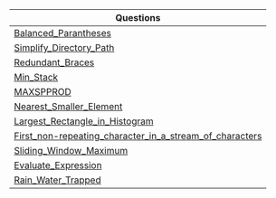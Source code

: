 
| Questions |
| - |
| [Balanced_Parantheses](https://github.com/XXDIL/IB-Prep/tree/main/Stacks%20And%20Queues/Balanced_Parantheses.cpp) |
| [Simplify_Directory_Path](https://github.com/XXDIL/IB-Prep/tree/main/Stacks%20And%20Queues/Simplify_Directory_Path.cpp) |
| [Redundant_Braces](https://github.com/XXDIL/IB-Prep/tree/main/Stacks%20And%20Queues/Redundant_Braces.cpp) |
| [Min_Stack](https://github.com/XXDIL/IB-Prep/tree/main/Stacks%20And%20Queues/Min_Stack.cpp) |
| [MAXSPPROD](https://github.com/XXDIL/IB-Prep/tree/main/Stacks%20And%20Queues/MAXSPPROD.cpp) |
| [Nearest_Smaller_Element](https://github.com/XXDIL/IB-Prep/tree/main/Stacks%20And%20Queues/Nearest_Smaller_Element.cpp) |
| [Largest_Rectangle_in_Histogram](https://github.com/XXDIL/IB-Prep/tree/main/Stacks%20And%20Queues/Largest_Rectangle_in_Histogram.cpp) |
| [First_non-repeating_character_in_a_stream_of_characters](https://github.com/XXDIL/IB-Prep/tree/main/Stacks%20And%20Queues/First_non-repeating_character_in_a_stream_of_characters.cpp) |
| [Sliding_Window_Maximum](https://github.com/XXDIL/IB-Prep/tree/main/Stacks%20And%20Queues/Sliding_Window_Maximum.cpp) |
| [Evaluate_Expression](https://github.com/XXDIL/IB-Prep/tree/main/Stacks%20And%20Queues/Evaluate_Expression.cpp) |
| [Rain_Water_Trapped](https://github.com/XXDIL/IB-Prep/tree/main/Stacks%20And%20Queues/Rain_Water_Trapped.cpp) |
